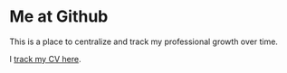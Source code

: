 # Me at Github

This is a place to centralize and track my professional growth over time.

I [track my CV here](https://github.com/hepplerj/cv).
